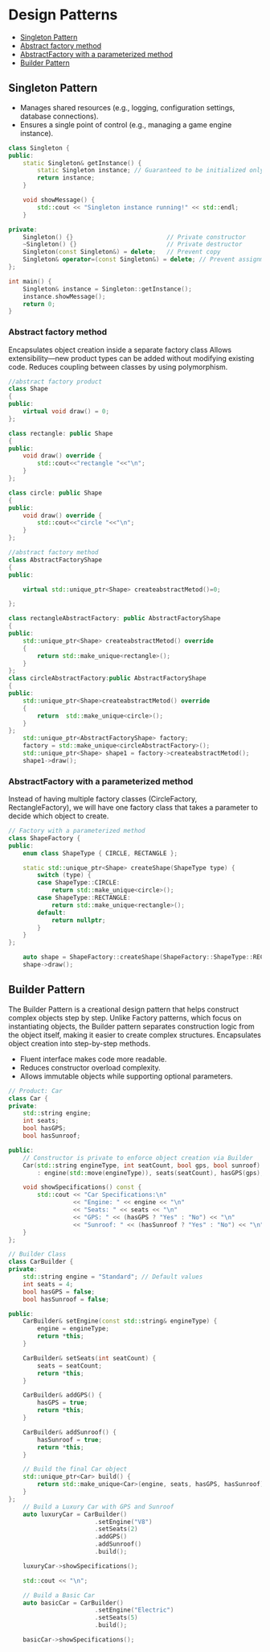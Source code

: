 # Design Patterns

- [Singleton Pattern](#singleton-pattern)
- [Abstract factory method](#abstract-factory-method)
- [AbstractFactory with a parameterized method](#Factory-with-a-parameterized-method)
- [Builder Pattern](#Builder-Pattern)
  

## Singleton Pattern
- Manages shared resources (e.g., logging, configuration settings, database connections).
- Ensures a single point of control (e.g., managing a game engine instance).


```cpp
class Singleton {
public:
    static Singleton& getInstance() {
        static Singleton instance; // Guaranteed to be initialized only once
        return instance;
    }

    void showMessage() {
        std::cout << "Singleton instance running!" << std::endl;
    }

private:
    Singleton() {}                          // Private constructor
    ~Singleton() {}                         // Private destructor
    Singleton(const Singleton&) = delete;   // Prevent copy
    Singleton& operator=(const Singleton&) = delete; // Prevent assignment
};

int main() {
    Singleton& instance = Singleton::getInstance();
    instance.showMessage();
    return 0;
}
```

### Abstract factory method
Encapsulates object creation inside a separate factory class
Allows extensibility—new product types can be added without modifying existing code.
Reduces coupling between classes by using polymorphism.
```cpp
//abstract factory product
class Shape
{
public:
	virtual void draw() = 0;
};

class rectangle: public Shape
{
public:
	void draw() override {
		std::cout<<"rectangle "<<"\n";
	}
};

class circle: public Shape
{
public:
	void draw() override {
		std::cout<<"circle "<<"\n";
	}
};

//abstract factory method
class AbstractFactoryShape
{
public:

	virtual std::unique_ptr<Shape> createabstractMetod()=0;

};

class rectangleAbstractFactory: public AbstractFactoryShape
{
public:
	std::unique_ptr<Shape> createabstractMetod() override
	{
		return std::make_unique<rectangle>();
	}
};
class circleAbstractFactory:public AbstractFactoryShape
{
public:
	std::unique_ptr<Shape>createabstractMetod() override
	{
		return  std::make_unique<circle>();
	}
};
	std::unique_ptr<AbstractFactoryShape> factory;
	factory = std::make_unique<circleAbstractFactory>();
	std::unique_ptr<Shape> shape1 = factory->createabstractMetod();
	shape1->draw();
```
### AbstractFactory with a parameterized method
Instead of having multiple factory classes (CircleFactory, RectangleFactory), we will have one factory class that takes a parameter to decide which object to create.

```C++
// Factory with a parameterized method
class ShapeFactory {
public:
	enum class ShapeType { CIRCLE, RECTANGLE };

	static std::unique_ptr<Shape> createShape(ShapeType type) {
		switch (type) {
		case ShapeType::CIRCLE:
			return std::make_unique<circle>();
		case ShapeType::RECTANGLE:
			return std::make_unique<rectangle>();
		default:
			return nullptr;
		}
	}
};

	auto shape = ShapeFactory::createShape(ShapeFactory::ShapeType::RECTANGLE);
	shape->draw();
```
## Builder Pattern 
The Builder Pattern is a creational design pattern that helps construct complex objects step by step. Unlike Factory patterns, which focus on instantiating objects, the Builder pattern separates construction logic from the object itself, making it easier to create complex structures.
Encapsulates object creation into step-by-step methods.
 - Fluent interface makes code more readable.
 - Reduces constructor overload complexity.
 - Allows immutable objects while supporting optional parameters.

```C++
// Product: Car
class Car {
private:
    std::string engine;
    int seats;
    bool hasGPS;
    bool hasSunroof;

public:
    // Constructor is private to enforce object creation via Builder
    Car(std::string engineType, int seatCount, bool gps, bool sunroof)
        : engine(std::move(engineType)), seats(seatCount), hasGPS(gps), hasSunroof(sunroof) {}

    void showSpecifications() const {
        std::cout << "Car Specifications:\n"
                  << "Engine: " << engine << "\n"
                  << "Seats: " << seats << "\n"
                  << "GPS: " << (hasGPS ? "Yes" : "No") << "\n"
                  << "Sunroof: " << (hasSunroof ? "Yes" : "No") << "\n";
    }
};

// Builder Class
class CarBuilder {
private:
    std::string engine = "Standard"; // Default values
    int seats = 4;
    bool hasGPS = false;
    bool hasSunroof = false;

public:
    CarBuilder& setEngine(const std::string& engineType) {
        engine = engineType;
        return *this;
    }

    CarBuilder& setSeats(int seatCount) {
        seats = seatCount;
        return *this;
    }

    CarBuilder& addGPS() {
        hasGPS = true;
        return *this;
    }

    CarBuilder& addSunroof() {
        hasSunroof = true;
        return *this;
    }

    // Build the final Car object
    std::unique_ptr<Car> build() {
        return std::make_unique<Car>(engine, seats, hasGPS, hasSunroof);
    }
};
    // Build a Luxury Car with GPS and Sunroof
    auto luxuryCar = CarBuilder()
                        .setEngine("V8")
                        .setSeats(2)
                        .addGPS()
                        .addSunroof()
                        .build();

    luxuryCar->showSpecifications();

    std::cout << "\n";

    // Build a Basic Car
    auto basicCar = CarBuilder()
                        .setEngine("Electric")
                        .setSeats(5)
                        .build();

    basicCar->showSpecifications();
```
